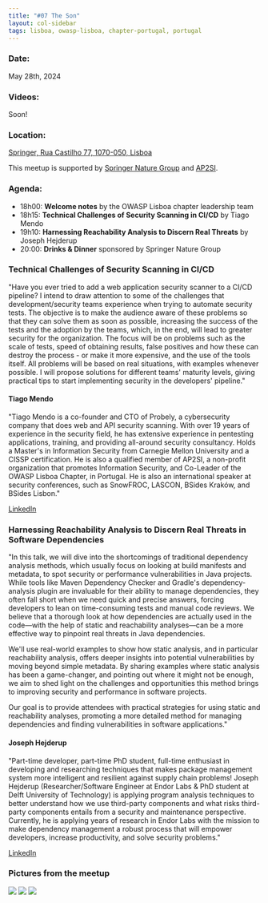 ```yaml
---
title: "#07 The Son"
layout: col-sidebar
tags: lisboa, owasp-lisboa, chapter-portugal, portugal
---
```


### Date:
May 28th, 2024

### Videos:
Soon!

### Location:
[Springer, Rua Castilho 77, 1070-050, Lisboa](https://maps.app.goo.gl/PDj7uaD8emtNhFVLA)

This meetup is supported by [Springer Nature Group](https://www.springernature.com/) and [AP2SI](https://ap2si.org/).

### Agenda:
* 18h00: **Welcome notes** by the OWASP Lisboa chapter leadership team
* 18h15: **Technical Challenges of Security Scanning in CI/CD** by Tiago Mendo
* 19h10: **Harnessing Reachability Analysis to Discern Real Threats** by Joseph Hejderup
* 20:00: **Drinks & Dinner** sponsored by Springer Nature Group

### Technical Challenges of Security Scanning in CI/CD
"Have you ever tried to add a web application security scanner to a CI/CD pipeline?
I intend to draw attention to some of the challenges that development/security teams experience when trying to automate security tests.
The objective is to make the audience aware of these problems so that they can solve them as soon as possible, increasing the success of the tests and the adoption by the teams, which, in the end, will lead to greater security for the organization.
The focus will be on problems such as the scale of tests, speed of obtaining results, false positives and how these can destroy the process - or make it more expensive, and the use of the tools itself. All problems will be based on real situations, with examples whenever possible. I will propose solutions for different teams' maturity levels, giving practical tips to start implementing security in the developers' pipeline."

#### Tiago Mendo
"Tiago Mendo is a co-founder and CTO of Probely, a cybersecurity company that does web and API security scanning. With over 19 years of experience in the security field, he has extensive experience in pentesting applications, training, and providing all-around security consultancy.
Holds a Master's in Information Security from Carnegie Mellon University and a CISSP certification. He is also a qualified member of AP2SI, a non-profit organization that promotes Information Security, and Co-Leader of the OWASP Lisboa Chapter, in Portugal.
He is also an international speaker at security conferences, such as SnowFROC, LASCON, BSides Kraków, and BSides Lisbon."

[LinkedIn](https://www.linkedin.com/in/tiagomendo/)


### Harnessing Reachability Analysis to Discern Real Threats in Software Dependencies
"In this talk, we will dive into the shortcomings of traditional dependency analysis methods, which usually focus on looking at build manifests and metadata, to spot security or performance vulnerabilities in Java projects. While tools like Maven Dependency Checker and Gradle's dependency-analysis plugin are invaluable for their ability to manage dependencies, they often fall short when we need quick and precise answers, forcing developers to lean on time-consuming tests and manual code reviews. We believe that a thorough look at how dependencies are actually used in the code—with the help of static and reachability analyses—can be a more effective way to pinpoint real threats in Java dependencies.

We'll use real-world examples to show how static analysis, and in particular reachability analysis, offers deeper insights into potential vulnerabilities by moving beyond simple metadata. By sharing examples where static analysis has been a game-changer, and pointing out where it might not be enough, we aim to shed light on the challenges and opportunities this method brings to improving security and performance in software projects.

Our goal is to provide attendees with practical strategies for using static and reachability analyses, promoting a more detailed method for managing dependencies and finding vulnerabilities in software applications."

#### Joseph Hejderup
"Part-time developer, part-time PhD student, full-time enthusiast in developing and researching techniques that makes package management system more intelligent and resilient against supply chain problems! Joseph Hejderup (Researcher/Software Engineer at Endor Labs & PhD student at Delft University of Technology) is applying program analysis techniques to better understand how we use third-party components and what risks third-party components entails from a security and maintenance perspective. Currently, he is applying years of research in Endor Labs with the mission to make dependency management a robust process that will empower developers, increase productivity, and solve security problems."

[LinkedIn](https://www.linkedin.com/in/josephhejderup/)

### Pictures from the meetup

![](2024-05-28/IMG_2739.JPG)
![](2024-05-28/IMG_8126.jpeg)
![](2024-05-28/IMG_8129.jpeg)